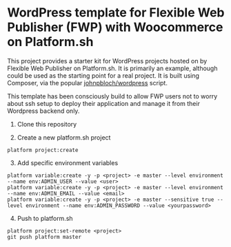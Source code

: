# WordPress template for Flexible Web Publisher (FWP) with Woocommerce on Platform.sh

This project provides a starter kit for WordPress projects hosted on by Flexible Web Publisher on Platform.sh. It is primarily an example, although could be used as the starting point for a real project.  It is built using Composer, via the popular <a href="https://github.com/johnpbloch/wordpress">johnpbloch/wordpress</a> script.

This template has been consciously build to allow FWP users not to worry about ssh setup to deploy their application and manage it from their Wordpress backend only.

1) Clone this repository

2) Create a new platform.sh project

```
platform project:create
```

3) Add specific environment variables

```
platform variable:create -y -p <project> -e master --level environment --name env:ADMIN_USER --value <user>
platform variable:create -y -p <project> -e master --level environment --name env:ADMIN_EMAIL --value <email>
platform variable:create -y -p <project> -e master --sensitive true --level environment --name env:ADMIN_PASSWORD --value <yourpassword>
```

4. Push to platform.sh

```
platform project:set-remote <project>
git push platform master
```
